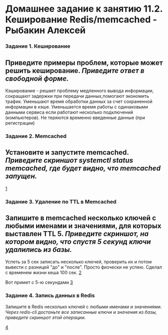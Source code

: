 # Домашнее задание к занятию 11.2. Кеширование Redis/memcached - Рыбакин Алексей

### Задание 1. Кеширование 
Приведите примеры проблем, которые может решить кеширование. 
*Приведите ответ в свободной форме.*
---
Кэширование - решает проблему медленного вывода информации, сокращают задержки при передачи данных,помогают экономить трафик. Уменьшают время обработки данных за счет сохраненной информации в кэше. Уменьшается время работы с одинаковыми данными сервиса если работают несколько подключений (компьютеров). Не теряются временно введенные данные (при регистрации)

### Задание 2. Memcached
Установите и запустите memcached.
*Приведите скриншот systemctl status memcached, где будет видно, что memcached запущен.*
---

[1](./img/11-2_service-memcech.png)

### Задание 3. Удаление по TTL в Memcached
Запишите в memcached несколько ключей с любыми именами и значениями, для которых выставлен TTL 5. 
*Приведите скриншот, на котором видно, что спустя 5 секунд ключи удалились из базы.*
---
Успеть за 5 сек записать несколько ключей, проверить их и потом вывести с разницей "до" и "после". Просто физчески не успею. Сделал с временем жизни кеша 100 сек.
[2](./img/11-2_service-100.png)

Вот примет с 5-ю секундами
[3](./img/11-2_service-5sec.png)

### Задание 4. Запись данных в Redis
Запишите в Redis несколько ключей с любыми именами и значениями. 
*Через redis-cli достаньте все записанные ключи и значения из базы, приведите скриншот этой операции.*

[4](./img/11-2_redis.png)
